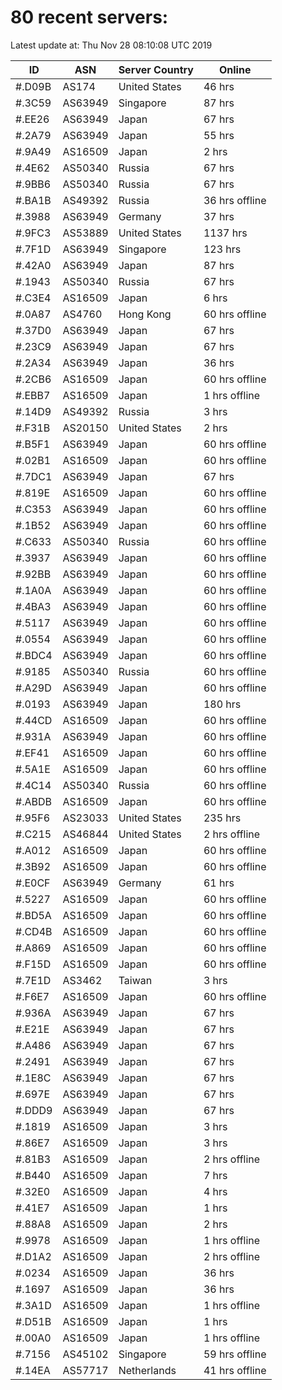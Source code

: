 # 80 recent servers:

Latest update at: Thu Nov 28 08:10:08 UTC 2019

| ID | ASN | Server Country | Online |
| -- | --- | -------------- | ------ |
| #.D09B | AS174 | United States | 46 hrs |
| #.3C59 | AS63949 | Singapore | 87 hrs |
| #.EE26 | AS63949 | Japan | 67 hrs |
| #.2A79 | AS63949 | Japan | 55 hrs |
| #.9A49 | AS16509 | Japan | 2 hrs |
| #.4E62 | AS50340 | Russia | 67 hrs |
| #.9BB6 | AS50340 | Russia | 67 hrs |
| #.BA1B | AS49392 | Russia | 36 hrs offline |
| #.3988 | AS63949 | Germany | 37 hrs |
| #.9FC3 | AS53889 | United States | 1137 hrs |
| #.7F1D | AS63949 | Singapore | 123 hrs |
| #.42A0 | AS63949 | Japan | 87 hrs |
| #.1943 | AS50340 | Russia | 67 hrs |
| #.C3E4 | AS16509 | Japan | 6 hrs |
| #.0A87 | AS4760 | Hong Kong | 60 hrs offline |
| #.37D0 | AS63949 | Japan | 67 hrs |
| #.23C9 | AS63949 | Japan | 67 hrs |
| #.2A34 | AS63949 | Japan | 36 hrs |
| #.2CB6 | AS16509 | Japan | 60 hrs offline |
| #.EBB7 | AS16509 | Japan | 1 hrs offline |
| #.14D9 | AS49392 | Russia | 3 hrs |
| #.F31B | AS20150 | United States | 2 hrs |
| #.B5F1 | AS63949 | Japan | 60 hrs offline |
| #.02B1 | AS16509 | Japan | 60 hrs offline |
| #.7DC1 | AS63949 | Japan | 67 hrs |
| #.819E | AS16509 | Japan | 60 hrs offline |
| #.C353 | AS63949 | Japan | 60 hrs offline |
| #.1B52 | AS63949 | Japan | 60 hrs offline |
| #.C633 | AS50340 | Russia | 60 hrs offline |
| #.3937 | AS63949 | Japan | 60 hrs offline |
| #.92BB | AS63949 | Japan | 60 hrs offline |
| #.1A0A | AS63949 | Japan | 60 hrs offline |
| #.4BA3 | AS63949 | Japan | 60 hrs offline |
| #.5117 | AS63949 | Japan | 60 hrs offline |
| #.0554 | AS63949 | Japan | 60 hrs offline |
| #.BDC4 | AS63949 | Japan | 60 hrs offline |
| #.9185 | AS50340 | Russia | 60 hrs offline |
| #.A29D | AS63949 | Japan | 60 hrs offline |
| #.0193 | AS63949 | Japan | 180 hrs |
| #.44CD | AS16509 | Japan | 60 hrs offline |
| #.931A | AS63949 | Japan | 60 hrs offline |
| #.EF41 | AS16509 | Japan | 60 hrs offline |
| #.5A1E | AS16509 | Japan | 60 hrs offline |
| #.4C14 | AS50340 | Russia | 60 hrs offline |
| #.ABDB | AS16509 | Japan | 60 hrs offline |
| #.95F6 | AS23033 | United States | 235 hrs |
| #.C215 | AS46844 | United States | 2 hrs offline |
| #.A012 | AS16509 | Japan | 60 hrs offline |
| #.3B92 | AS16509 | Japan | 60 hrs offline |
| #.E0CF | AS63949 | Germany | 61 hrs |
| #.5227 | AS16509 | Japan | 60 hrs offline |
| #.BD5A | AS16509 | Japan | 60 hrs offline |
| #.CD4B | AS16509 | Japan | 60 hrs offline |
| #.A869 | AS16509 | Japan | 60 hrs offline |
| #.F15D | AS16509 | Japan | 60 hrs offline |
| #.7E1D | AS3462 | Taiwan | 3 hrs |
| #.F6E7 | AS16509 | Japan | 60 hrs offline |
| #.936A | AS63949 | Japan | 67 hrs |
| #.E21E | AS63949 | Japan | 67 hrs |
| #.A486 | AS63949 | Japan | 67 hrs |
| #.2491 | AS63949 | Japan | 67 hrs |
| #.1E8C | AS63949 | Japan | 67 hrs |
| #.697E | AS63949 | Japan | 67 hrs |
| #.DDD9 | AS63949 | Japan | 67 hrs |
| #.1819 | AS16509 | Japan | 3 hrs |
| #.86E7 | AS16509 | Japan | 3 hrs |
| #.81B3 | AS16509 | Japan | 2 hrs offline |
| #.B440 | AS16509 | Japan | 7 hrs |
| #.32E0 | AS16509 | Japan | 4 hrs |
| #.41E7 | AS16509 | Japan | 1 hrs |
| #.88A8 | AS16509 | Japan | 2 hrs |
| #.9978 | AS16509 | Japan | 1 hrs offline |
| #.D1A2 | AS16509 | Japan | 2 hrs offline |
| #.0234 | AS16509 | Japan | 36 hrs |
| #.1697 | AS16509 | Japan | 36 hrs |
| #.3A1D | AS16509 | Japan | 1 hrs offline |
| #.D51B | AS16509 | Japan | 1 hrs |
| #.00A0 | AS16509 | Japan | 1 hrs offline |
| #.7156 | AS45102 | Singapore | 59 hrs offline |
| #.14EA | AS57717 | Netherlands | 41 hrs offline |

